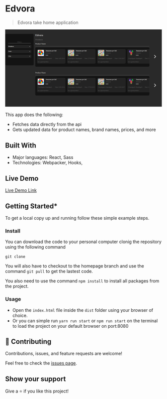 # Edvora

> Edvora take home application

![screenshot](./src/images/Edvora.png)

This app does the following:

- Fetches data directly from the api
- Gets updated data for product names, brand names, prices, and more

## Built With

- Major languages: React, Sass
- Technologies: Webpacker, Hooks,

## Live Demo

[Live Demo Link]()

## Getting Started\*

To get a local copy up and running follow these simple example steps.

### Install

You can download the code to your personal computer clonig the repository using the following command

```
git clone

```

You will also have to checkout to the homepage branch and use the command `git pull` to get the lastest code.

You also need to use the command `npm install` to install all packages from the project.

### Usage

- Open the `index.html` file inside the `dist` folder using your browser of choice.
- Or you can simple run `yarn run start` or `npm run start` on the terminal to load the project on your default browser on port:8080

## 🤝 Contributing

Contributions, issues, and feature requests are welcome!

Feel free to check the [issues page]().

## Show your support

Give a ⭐️ if you like this project!
